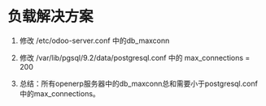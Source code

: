 # 负载解决方案

1. 修改 /etc/odoo-server.conf 中的db_maxconn

2. 修改 /var/lib/pgsql/9.2/data/postgresql.conf 中的 max_connections = 200

3. 总结：所有openerp服务器中的db_maxconn总和需要小于postgresql.conf中的max_connections。